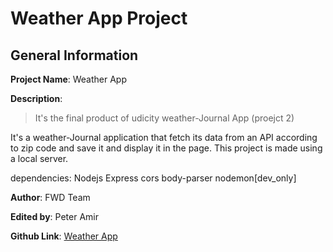 # Weather App Project

## General Information
__Project Name__: Weather App

__Description__: 
> It's the final product of udicity weather-Journal App (proejct 2)

It's a weather-Journal application that fetch its data from an API according to zip code and save it and display it in the page. This project is made using a local server.

dependencies: Nodejs Express cors body-parser nodemon[dev_only] 

__Author__: FWD Team

__Edited by__: Peter Amir

__Github Link__: [Weather App](https://github.com/Tepadav/weather-app "weather app")

